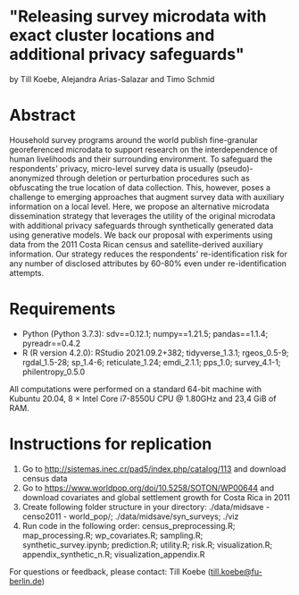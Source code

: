 # "Releasing survey microdata with exact cluster locations and additional privacy safeguards"
by Till Koebe, Alejandra Arias-Salazar and Timo Schmid

# Abstract
Household survey programs around the world publish fine-granular georeferenced microdata to support research on the interdependence of human livelihoods and their surrounding environment. To safeguard the respondents' privacy, micro-level survey data is usually (pseudo)-anonymized through deletion or perturbation procedures such as obfuscating the true location of data collection. This, however, poses a challenge to emerging approaches that augment survey data with auxiliary information on a local level. Here, we propose an alternative microdata dissemination strategy that leverages the utility of the original microdata with additional privacy safeguards through synthetically generated data using generative models.  We back our proposal with experiments using data from the 2011 Costa Rican census and satellite-derived auxiliary information. Our strategy reduces the respondents' re-identification risk for any number of disclosed attributes by 60-80% even under re-identification attempts.

# Requirements
- Python (Python 3.7.3): sdv==0.12.1; numpy==1.21.5; pandas==1.1.4; pyreadr==0.4.2
- R (R version 4.2.0): RStudio 2021.09.2+382; tidyverse_1.3.1; rgeos_0.5-9; rgdal_1.5-28; sp_1.4-6; reticulate_1.24; emdi_2.1.1; pps_1.0; survey_4.1-1; philentropy_0.5.0

All computations were performed on a standard 64-bit machine with Kubuntu 20.04, 8 × Intel Core i7-8550U CPU @ 1.80GHz and 23,4 GiB of RAM.

# Instructions for replication
1) Go to http://sistemas.inec.cr/pad5/index.php/catalog/113 and download census data
2) Go to https://www.worldpop.org/doi/10.5258/SOTON/WP00644 and download covariates and global settlement growth for Costa Rica in 2011
3) Create following folder structure in your directory: ./data/midsave - censo2011 - world_pop/; ./data/midsave/syn_surveys; ./viz
4) Run code in the following order: census_preprocessing.R; map_processing.R; wp_covariates.R; sampling.R; synthetic_survey.ipynb; prediction.R; utility.R; risk.R; visualization.R; appendix_synthetic_n.R; visualization_appendix.R

For questions or feedback, please contact: Till Koebe (till.koebe@fu-berlin.de)
